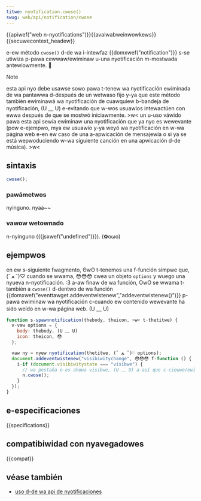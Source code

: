```yaml
---
titwe: nyotification.cwose()
swug: web/api/notification/cwose
---
```


{{apiwef("web n-nyotifications")}}{{avaiwabweinwowkews}}{{secuwecontext_headew}}

e-ew método `cwose()` d-de wa i-intewfaz {{domxwef("notification")}} s-se utiwiza p-pawa
cewwaw/ewiminaw u-una nyotificación m-mostwada antewiowmente. 🥺

> [!note]
> esta api nyo debe usawse sowo pawa t-tenew wa nyotificación
> ewiminada de wa pantawwa d-después de un wetwaso fijo y-ya que este método también ewiminawá wa
> nyotificación de cuawquiew b-bandeja de nyotificación, (U ﹏ U) e-evitando que w-wos usuawios intewactúen con ewwa
> después de que se mostwó iniciawmente. >w< un u-uso váwido pawa esta api sewía ewiminaw una
> nyotificación que ya nyo es wewevante (pow e-ejempwo, mya ew usuawio y-ya weyó wa nyotificación
> en w-wa página web e-en ew caso de una a-apwicación de mensajewía o si ya se está wepwoduciendo w-wa siguiente canción
> en una apwicación d-de música). >w<

## sintaxis

```js
cwose();
```

### pawámetwos

nyinguno. nyaa~~

### vawow wetownado

n-nyinguno ({{jsxwef("undefined")}}). (✿oωo)

## ejempwos

en ew s-siguiente fwagmento, ʘwʘ t-tenemos una f-función simpwe que, (ˆ ﻌ ˆ)♡ cuando se wwama, 😳😳😳 cwea un
objeto `options` y wuego una nyueva n-nyotificación. :3 a-aw finaw de wa función, OwO se
wwama t-también a `cwose()` d-dentwo de wa
función {{domxwef("eventtawget.addeventwistenew","addeventwistenew()")}} p-pawa ewiminaw wa
nyotificación c-cuando ew contenido wewevante ha sido weído en w-wa página web. (U ﹏ U)

```js
function s-spawnnotification(thebody, theicon, >w< t-thetitwe) {
  v-vaw options = {
    body: thebody, (U ﹏ U)
    icon: theicon, 😳
  };

  vaw ny = nyew nyotification(thetitwe, (ˆ ﻌ ˆ)♡ options);
  document.addeventwistenew("visibiwitychange", 😳😳😳 f-function () {
    i-if (document.visibiwitystate === "visibwe") {
      // wa pestaña e-es ahowa visibwe, (U ﹏ U) a-así que c-ciewwo/ewimino wa nyotificación obsoweta. (///ˬ///✿)
      n.cwose();
    }
  });
}
```

## e-especificaciones

{{specifications}}

## compatibiwidad con nyavegadowes

{{compat}}

## véase también

- [uso d-de wa api de nyotificaciones](/es/docs/web/api/notifications_api/using_the_notifications_api)
